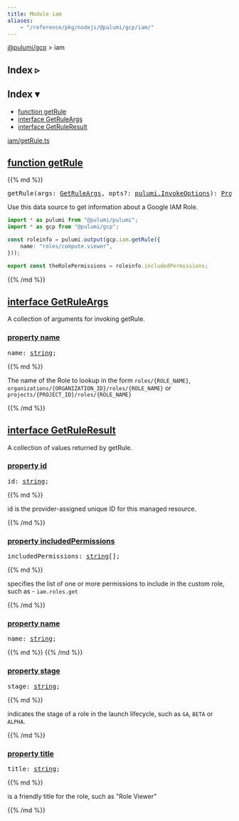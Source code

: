 ```yaml
---
title: Module iam
aliases:
    - "/reference/pkg/nodejs/@pulumi/gcp/iam/"
---
```


<!-- WARNING: this page was generated by a tool. Do not edit it by hand. -->
<!-- To change it, please see https://github.com/pulumi/docs/tree/master/tools/tscdocgen. -->

<a href="../">@pulumi/gcp</a> &gt; iam

<div class="toggleVisible">
<div class="collapsed">
<h2 class="pdoc-module-header toggleButton" title="Click to show Index">Index ▹</h2>
</div>
<div class="expanded">
<h2 class="pdoc-module-header toggleButton" title="Click to hide Index">Index ▾</h2>
<div class="pdoc-module-contents">
<ul>
<li><a href="#getRule">function getRule</a></li>
<li><a href="#GetRuleArgs">interface GetRuleArgs</a></li>
<li><a href="#GetRuleResult">interface GetRuleResult</a></li>
</ul>

<a href="https://github.com/pulumi/pulumi-gcp/blob/dfd50d3cd37076dc64bfff16a687877050b08fcb/sdk/nodejs/iam/getRule.ts">iam/getRule.ts</a> 
</div>
</div>
</div>


<h2 class="pdoc-module-header" id="getRule">
<a class="pdoc-member-name" href="https://github.com/pulumi/pulumi-gcp/blob/dfd50d3cd37076dc64bfff16a687877050b08fcb/sdk/nodejs/iam/getRule.ts#L21">function <b>getRule</b></a>
</h2>
<div class="pdoc-module-contents">
{{% md %}}

<pre class="highlight"><span class='kd'></span>getRule(args: <a href='#GetRuleArgs'>GetRuleArgs</a>, opts?: <a href='https://pulumi.io/reference/pkg/nodejs/@pulumi/pulumi/#InvokeOptions'>pulumi.InvokeOptions</a>): <a href='https://developer.mozilla.org/en-US/docs/Web/JavaScript/Reference/Global_Objects/Promise'>Promise</a>&lt;<a href='#GetRuleResult'>GetRuleResult</a>&gt;</pre>


Use this data source to get information about a Google IAM Role.

```typescript
import * as pulumi from "@pulumi/pulumi";
import * as gcp from "@pulumi/gcp";

const roleinfo = pulumi.output(gcp.iam.getRule({
    name: "roles/compute.viewer",
}));

export const theRolePermissions = roleinfo.includedPermissions;
```

{{% /md %}}
</div>
<h2 class="pdoc-module-header" id="GetRuleArgs">
<a class="pdoc-member-name" href="https://github.com/pulumi/pulumi-gcp/blob/dfd50d3cd37076dc64bfff16a687877050b08fcb/sdk/nodejs/iam/getRule.ts#L30">interface <b>GetRuleArgs</b></a>
</h2>
<div class="pdoc-module-contents">

A collection of arguments for invoking getRule.

<h3 class="pdoc-member-header" id="GetRuleArgs-name">
<a class="pdoc-child-name" href="https://github.com/pulumi/pulumi-gcp/blob/dfd50d3cd37076dc64bfff16a687877050b08fcb/sdk/nodejs/iam/getRule.ts#L34">property <b>name</b></a>
</h3>
<div class="pdoc-member-contents">
<pre class="highlight"><span class='kd'></span>name: <span class='kd'><a href='https://developer.mozilla.org/en-US/docs/Web/JavaScript/Reference/Global_Objects/String'>string</a></span>;</pre>
{{% md %}}

The name of the Role to lookup in the form `roles/{ROLE_NAME}`, `organizations/{ORGANIZATION_ID}/roles/{ROLE_NAME}` or `projects/{PROJECT_ID}/roles/{ROLE_NAME}`

{{% /md %}}
</div>
</div>
<h2 class="pdoc-module-header" id="GetRuleResult">
<a class="pdoc-member-name" href="https://github.com/pulumi/pulumi-gcp/blob/dfd50d3cd37076dc64bfff16a687877050b08fcb/sdk/nodejs/iam/getRule.ts#L40">interface <b>GetRuleResult</b></a>
</h2>
<div class="pdoc-module-contents">

A collection of values returned by getRule.

<h3 class="pdoc-member-header" id="GetRuleResult-id">
<a class="pdoc-child-name" href="https://github.com/pulumi/pulumi-gcp/blob/dfd50d3cd37076dc64bfff16a687877050b08fcb/sdk/nodejs/iam/getRule.ts#L57">property <b>id</b></a>
</h3>
<div class="pdoc-member-contents">
<pre class="highlight"><span class='kd'></span>id: <span class='kd'><a href='https://developer.mozilla.org/en-US/docs/Web/JavaScript/Reference/Global_Objects/String'>string</a></span>;</pre>
{{% md %}}

id is the provider-assigned unique ID for this managed resource.

{{% /md %}}
</div>
<h3 class="pdoc-member-header" id="GetRuleResult-includedPermissions">
<a class="pdoc-child-name" href="https://github.com/pulumi/pulumi-gcp/blob/dfd50d3cd37076dc64bfff16a687877050b08fcb/sdk/nodejs/iam/getRule.ts#L44">property <b>includedPermissions</b></a>
</h3>
<div class="pdoc-member-contents">
<pre class="highlight"><span class='kd'></span>includedPermissions: <span class='kd'><a href='https://developer.mozilla.org/en-US/docs/Web/JavaScript/Reference/Global_Objects/String'>string</a></span>[];</pre>
{{% md %}}

specifies the list of one or more permissions to include in the custom role, such as - `iam.roles.get`

{{% /md %}}
</div>
<h3 class="pdoc-member-header" id="GetRuleResult-name">
<a class="pdoc-child-name" href="https://github.com/pulumi/pulumi-gcp/blob/dfd50d3cd37076dc64bfff16a687877050b08fcb/sdk/nodejs/iam/getRule.ts#L45">property <b>name</b></a>
</h3>
<div class="pdoc-member-contents">
<pre class="highlight"><span class='kd'></span>name: <span class='kd'><a href='https://developer.mozilla.org/en-US/docs/Web/JavaScript/Reference/Global_Objects/String'>string</a></span>;</pre>
{{% md %}}
{{% /md %}}
</div>
<h3 class="pdoc-member-header" id="GetRuleResult-stage">
<a class="pdoc-child-name" href="https://github.com/pulumi/pulumi-gcp/blob/dfd50d3cd37076dc64bfff16a687877050b08fcb/sdk/nodejs/iam/getRule.ts#L49">property <b>stage</b></a>
</h3>
<div class="pdoc-member-contents">
<pre class="highlight"><span class='kd'></span>stage: <span class='kd'><a href='https://developer.mozilla.org/en-US/docs/Web/JavaScript/Reference/Global_Objects/String'>string</a></span>;</pre>
{{% md %}}

indicates the stage of a role in the launch lifecycle, such as `GA`, `BETA` or `ALPHA`.

{{% /md %}}
</div>
<h3 class="pdoc-member-header" id="GetRuleResult-title">
<a class="pdoc-child-name" href="https://github.com/pulumi/pulumi-gcp/blob/dfd50d3cd37076dc64bfff16a687877050b08fcb/sdk/nodejs/iam/getRule.ts#L53">property <b>title</b></a>
</h3>
<div class="pdoc-member-contents">
<pre class="highlight"><span class='kd'></span>title: <span class='kd'><a href='https://developer.mozilla.org/en-US/docs/Web/JavaScript/Reference/Global_Objects/String'>string</a></span>;</pre>
{{% md %}}

is a friendly title for the role, such as "Role Viewer"

{{% /md %}}
</div>
</div>
